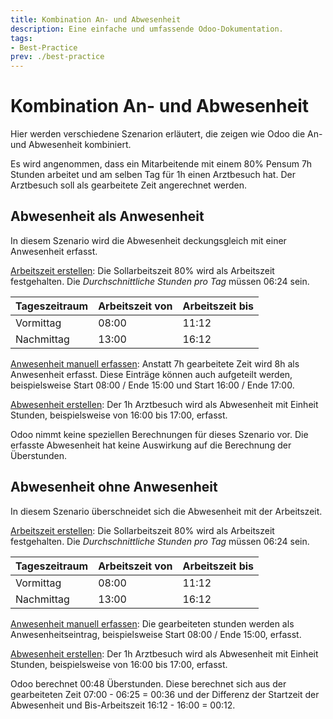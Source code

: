 ```yaml
---
title: Kombination An- und Abwesenheit
description: Eine einfache und umfassende Odoo-Dokumentation.
tags:
- Best-Practice
prev: ./best-practice
---
```


# Kombination An- und Abwesenheit

Hier werden verschiedene Szenarion erläutert, die zeigen wie Odoo die An- und Abwesenheit kombiniert.

Es wird angenommen, dass ein Mitarbeitende mit einem 80% Pensum 7h Stunden arbeitet und am selben Tag für 1h einen Arztbesuch hat. Der Arztbesuch soll als gearbeitete Zeit angerechnet werden. 

## Abwesenheit als Anwesenheit

In diesem Szenario wird die Abwesenheit deckungsgleich mit einer Anwesenheit erfasst.

[Arbeitszeit erstellen](HR.md#Arbeitszeit%20erstellen): Die Sollarbeitszeit 80% wird als Arbeitszeit festgehalten. Die *Durchschnittliche Stunden pro Tag* müssen 06:24 sein.

| Tageszeitraum | Arbeitszeit von | Arbeitszeit bis |
| ------------- | --------------- | --------------- |
| Vormittag     | 08:00           | 11:12           |
| Nachmittag    | 13:00           | 16:12           |

[Anwesenheit manuell erfassen](HR%20Attendance.md#Anwesenheit%20manuell%20erfassen): Anstatt 7h gearbeitete Zeit wird 8h als Anwesenheit erfasst. Diese Einträge können auch aufgeteilt werden, beispielsweise  Start 08:00 / Ende 15:00 und Start 16:00 / Ende 17:00.

[Abwesenheit erstellen](HR%20Holidays.md#Abwesenheit%20erstellen): Der 1h Arztbesuch wird als Abwesenheit mit Einheit Stunden, beispielsweise von 16:00 bis 17:00, erfasst. 

Odoo nimmt keine speziellen Berechnungen für dieses Szenario vor. Die erfasste Abwesenheit hat keine Auswirkung auf die Berechnung der Überstunden.

## Abwesenheit ohne Anwesenheit

In diesem Szenario überschneidet sich die Abwesenheit mit der Arbeitszeit.

[Arbeitszeit erstellen](HR.md#Arbeitszeit%20erstellen): Die Sollarbeitszeit 80% wird als Arbeitszeit festgehalten. Die *Durchschnittliche Stunden pro Tag* müssen 06:24 sein.

| Tageszeitraum | Arbeitszeit von | Arbeitszeit bis |
| ------------- | --------------- | --------------- |
| Vormittag     | 08:00           | 11:12           |
| Nachmittag    | 13:00           | 16:12           |

[Anwesenheit manuell erfassen](HR%20Attendance.md#Anwesenheit%20manuell%20erfassen): Die gearbeiteten stunden werden als Anwesenheitseintrag, beispielsweise Start 08:00 / Ende 15:00, erfasst.

[Abwesenheit erstellen](HR%20Holidays.md#Abwesenheit%20erstellen): Der 1h Arztbesuch wird als Abwesenheit mit Einheit Stunden, beispielsweise von 16:00 bis 17:00, erfasst. 

Odoo berechnet 00:48 Überstunden. Diese berechnet sich aus der gearbeiteten Zeit 07:00 - 06:25 = 00:36 und der Differenz der Startzeit der Abwesenheit und Bis-Arbeitszeit 16:12 - 16:00 = 00:12.